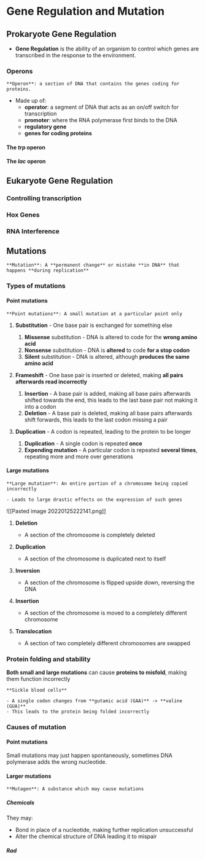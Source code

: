 # Gene Regulation and Mutation
## Prokaryote Gene Regulation
- **Gene Regulation** is the ability of an organism to control which genes are transcribed in the response to the environment.

### Operons
```ad-def
**Operon**: a section of DNA that contains the genes coding for proteins.
```

- Made up of:
	- **operator**: a segment of DNA that acts as an on/off switch for transcription
	- **promoter**: where the RNA polymerase first binds to the DNA
	- **regulatory gene**
	- **genes for coding proteins**
#### The *trp* operon

#### The *lac* operon

## Eukaryote Gene Regulation
### Controlling transcription

### Hox Genes

### RNA Interference

## Mutations
```ad-def
**Mutation**: A **permanent change** or mistake **in DNA** that happens **during replication**
```
### Types of mutations
#### Point mutations

```ad-def
**Point mutations**: A small mutation at a particular point only
```

1. **Substitution** - One base pair is exchanged for something else
	
	1. **Missense** substitution - DNA is altered to code for the **wrong amino acid**
	2. **Nonsense** substitution - DNA is **altered** to code **for a stop codon**
	3. **Silent** substitution - DNA is altered, although **produces the same amino acid**
		
2. **Frameshift** - One base pair is inserted or deleted, making **all pairs afterwards read incorrectly**
	
	1. **Insertion** - A base pair is added, making all base pairs afterwards shifted towards the end, this leads to the last base pair not making it into a codon
	2. **Deletion** - A base pair is deleted, making all base pairs afterwards shift forwards, this leads to the last codon missing a pair
		
3. **Duplication** - A codon is repeated, leading to the protein to be longer
	
	1. **Duplication** - A single codon is repeated **once**
	2. **Expending mutation** - A particular codon is repeated **several times**, repeating more and more over generations

#### Large mutations
```ad-def
**Large mutation**: An entire portion of a chromosome being copied incorrectly

- Leads to large drastic effects on the expression of such genes

```

![[Pasted image 20220125222141.png]]
1. **Deletion**
	
	- A section of the chromosome is completely deleted
		
2. **Duplication**
	
	- A section of the chromosome is duplicated next to itself
		
3. **Inversion**
	
	- A section of the chromosome is flipped upside down, reversing the DNA
		
4. **Insertion**
	
	- A section of the chromosome is moved to a completely different chromosome
		
5. **Translocation**
	
	- A section of two completely different chromosomes are swapped

### Protein folding and stability
**Both small and large mutations** can cause **proteins to misfold**, making them function incorrectly
```ad-example
**Sickle blood cells**

- A single codon changes from **gutamic acid (GAA)** -> **valine (GUA)**
- This leads to the protein being folded incorrectly
```

### Causes of mutation
#### Point mutations
Small mutations may just happen spontaneously, sometimes DNA polymerase adds the wrong nucleotide.

#### Larger mutations
```ad-def
**Mutagen**: A substance which may cause mutations
```

##### Chemicals
They may:
- Bond in place of a nucleotide, making further replication unsuccessful
- Alter the chemical structure of DNA leading it to mispair

##### Rad